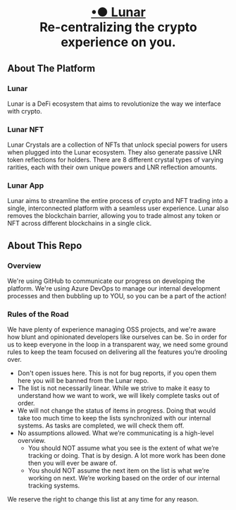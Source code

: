 <div align="center">
<h1>
    <a href="https://www.lunar.io/" target="_blank" >•● Lunar </a><br />
    Re-centralizing the crypto experience on you.
</h1>
</div>

## About The Platform

### Lunar

Lunar is a DeFi ecosystem that aims to revolutionize the way we interface with crypto.

### Lunar NFT

Lunar Crystals are a collection of NFTs that unlock special powers for users when plugged into the Lunar ecosystem. They also generate passive LNR token reflections for holders. There are 8 different crystal types of varying rarities, each with their own unique powers and LNR reflection amounts.

### Lunar App

Lunar aims to streamline the entire process of crypto and NFT trading into a single, interconnected platform with a seamless user experience. Lunar also removes the blockchain barrier, allowing you to trade almost any token or NFT across different blockchains in a single click.

## About This Repo

### Overview
We're using GitHub to communicate our progress on developing the platform. We're using Azure DevOps to manage our internal development processes and then bubbling up to YOU, so you can be a part of the action!

### Rules of the Road
We have plenty of experience managing OSS projects, and we're aware how blunt and opinionated developers like ourselves can be. So in order for us to keep everyone in the loop in a transparent way, we need some ground rules to keep the team focused on delivering all the features you’re drooling over.

- Don't open issues here. This is not for bug reports, if you open them here you will be banned from the Lunar repo.
- The list is not necessarily linear. While we strive to make it easy to understand how we want to work, we will likely complete tasks out of order.
- We will not change the status of items in progress. Doing that would take too much time to keep the lists synchronized with our internal systems.  As tasks are completed, we will check them off.
- No assumptions allowed. What we’re communicating is a high-level overview. 
  - You should NOT assume what you see is the extent of what we’re tracking or doing. That is by design. A lot more work has been done then you will ever be aware of.
  - You should NOT assume the next item on the list is what we’re working on next. We’re working based on the order of our internal tracking systems.
  
We reserve the right to change this list at any time for any reason. 
